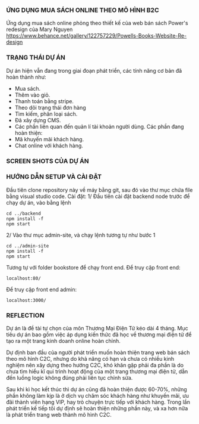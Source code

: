
### ỨNG DỤNG MUA SÁCH ONLINE THEO MÔ HÌNH B2C
Ứng dụng mua sách online phỏng theo thiết kế của web bán sách Power's redesign của Mary Nguyen 
https://www.behance.net/gallery/122757229/Powells-Books-Website-Re-design

### TRẠNG THÁI DỰ ÁN
Dự án hiện vẫn đang trong giai đoạn phát triển, các tính năng cơ bản đã hoàn thành như:
* Mua sách. 
* Thêm vào giỏ.
* Thanh toán bằng stripe.
* Theo dõi trạng thái đơn hàng
* Tìm kiếm, phân loại sách.
* Đã xây dựng CMS.
* Các phần liên quan đến quản lí tài khoản người dùng.
Các phần đang hoàn thiện:
* Mã khuyến mãi khách hàng.
* Chat online với khách hàng.
### SCREEN SHOTS CỦA DỰ ÁN
### HƯỚNG DẪN SETUP VÀ CÀI ĐẶT
Đầu tiên clone repository này về máy bằng git, sau đó vào thư mục chứa file bằng visual studio code.
Cài đặt:
1/ Đầu tiên cài đặt backend node trước để chạy dự án, vào bằng lệnh
```
cd ../backend
npm install -f
npm start
```
2/ Vào thư mục admin-site, và chạy lệnh tương tự như bước 1
```
cd ../admin-site
npm install -f
npm start
```
Tương tự với folder bookstore để chạy front end.
Để truy cập front end:
```
localhost:80/
```
Để truy cập front end admin:
```
localhost:3000/
```
### REFLECTION
Dự án là đề tài tự chọn của môn Thương Mại Điện Tử kéo dài 4 tháng. Mục tiêu dự án bao gồm việc áp dụng kiến thức đã học về thương mại điện tử để tạo ra một trang kinh doanh online hoàn chỉnh.

Dự định ban đầu của người phát triển muốn hoàn thiện trang web bán sách theo mô hình C2C, nhưng do khả năng có hạn và chưa có nhiều kinh nghiệm nên xây dựng theo hướng C2C, khó khăn gặp phải đa phần là do chưa tìm hiểu kĩ qui trình hoạt động của một trang thương mại điện tử, dẫn đến luồng logic không đúng phải liên tục chỉnh sửa.

Sau khi kì học kết thúc thì dự án cũng đã hoàn thiện được 60-70%, những phần không làm kịp là ở dịch vụ chăm sóc khách hàng như khuyến mãi, ưu đãi thành viên hạng VIP, hay trò chuyện trực tiếp với khách hàng. Trong lần phát triển kế tiếp tôi dự định sẽ hoàn thiện những phần này, và xa hơn nữa là phát triển trang web thành mô hình C2C.
